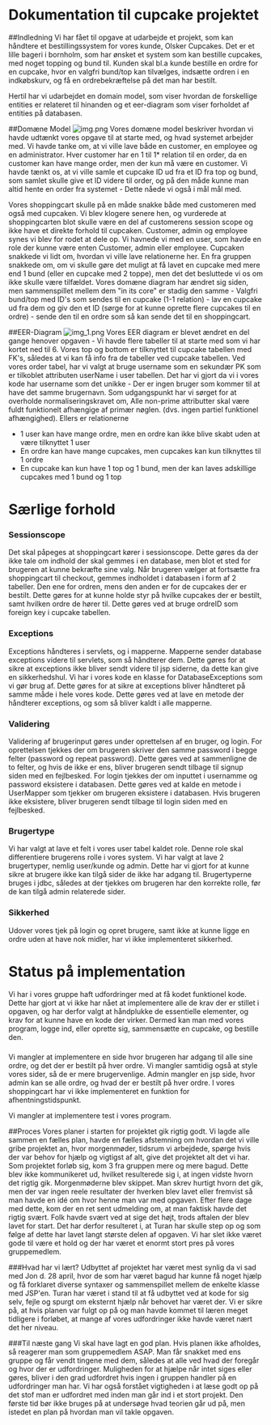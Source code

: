 # Dokumentation til cupcake projektet

##Indledning
Vi har fået til opgave at udarbejde et projekt, som kan håndtere et bestillingssystem for vores kunde, Olsker Cupcakes.
Det er et lille bageri i bornholm, som har ønsket et system som kan bestille cupcakes, med noget topping
og bund til. Kunden skal bl.a kunde bestille en ordre for en cupcake, hvor en valgfri bund/top kan tilvælges,
indsætte ordren i en indkøbskurv, og få en ordrebekræftelse på det man har bestilt.

Hertil har vi udarbejdet en domain model, som viser hvordan de forskellige entities er relateret til hinanden og et 
eer-diagram som viser forholdet af entities på databasen.

##Domæne Model
![img.png](img.png)
Vores domæne model beskriver hvordan vi havde udtænkt vores opgave til at starte med, og hvad systemet arbejder med.
Vi havde tanke om, at vi ville lave både en customer, en employee og en administrator. Hver customer har en 1 til 1* relation
til en order, da en customer kan have mange order, men der kun må være en customer. Vi havde tænkt os, at vi ville samle et 
cupcake ID ud fra et ID fra top og bund, som samlet skulle give et ID videre til order, og på den måde kunne man altid hente
en order fra systemet - Dette nåede vi også i mål mål med.

Vores shoppingcart skulle på en måde snakke både med customeren med også med cupcaken. Vi blev klogere senere hen, og vurderede
at shoppingcarten blot skulle være en del af customerens session scope og ikke have et direkte forhold til cupcaken.
Customer, admin og employee synes vi blev for rodet at dele op. Vi havnede vi med en user, som havde en role der kunne være
enten Customer, admin eller employee. Cupcaken snakkede vi lidt om, hvordan vi ville lave relationerne her. En fra gruppen 
snakkede om, om vi skulle gøre det muligt at få lavet en cupcake med mere end 1 bund (eller en cupcake med 2 toppe), men det
det besluttede vi os om ikke skulle være tilfældet. Vores domæne diagram har ændret sig siden, men sammenspillet mellem dem 
"in its core" er stadig den samme - Valgfri bund/top med ID's som sendes til en cupcake (1-1 relation) - lav en cupcake ud 
fra dem og giv den et ID (sørge for at kunne oprette flere cupcakes til en ordre) - sende den til en ordre som så kan sende det
til en shoppingcart.

##EER-Diagram
![img_1.png](img_1.png)
Vores EER diagram er blevet ændret en del gange henover opgaven - Vi havde flere tabeller til at starte med som vi har kortet ned til 6.
Vores top og bottom er tilknyttet til cupcake tabellen med FK's, således at vi kan få info fra de tabeller ved cupcake tabellen.
Ved vores order tabel, har vi valgt at bruge username som en sekundær PK som er tilkoblet attributen userName i user tabellen.
Det har vi gjort da vi i vores kode har username som det unikke - Der er ingen bruger som kommer til at have det samme brugernavn.
Som udgangspunkt har vi sørget for at overholde normaliseringskravet om, Alle non-prime attributter skal være fuldt funktionelt 
afhængige af primær nøglen. (dvs. ingen partiel funktionel afhængighed). Ellers er relationerne
- 1 user kan have mange ordre, men en ordre kan ikke blive skabt uden at være tilknyttet 1 user
- En ordre kan have mange cupcakes, men cupcakes kan kun tilknyttes til 1 ordre
- En cupcake kan kun have 1 top og 1 bund, men der kan laves adskillige cupcakes med 1 bund og 1 top



# Særlige forhold

### Sessionscope

Det skal påpeges at shoppingcart kører i sessionscope. Dette gøres da der ikke tale om indhold der skal gemmes i en database, men blot et sted for brugeren at kunne bekræfte sine valg.
Når brugeren vælger at fortsætte fra shoppingcart til checkout, gemmes indholdet i databasen i form af 2 tabeller. Den ene for ordren, mens den anden er for de cupcakes der er bestilt. Dette gøres for at kunne holde styr på hvilke cupcakes der er bestilt, samt hvilken ordre de hører til. Dette gøres ved at bruge ordreID som foreign key i cupcake tabellen.

### Exceptions

Exceptions håndteres i servlets, og i mapperne. Mapperne sender database exceptions videre til servlets, som så håndterer dem. Dette gøres for at sikre at exceptions ikke bliver sendt videre til jsp siderne, da dette kan give en sikkerhedshul.
Vi har i vores kode en klasse for DatabaseExceptions som vi gør brug af. Dette gøres for at sikre at exceptions bliver håndteret på samme måde i hele vores kode. Dette gøres ved at lave en metode der håndterer exceptions, og som så bliver kaldt i alle mapperne. 

### Validering

Validering af brugerinput gøres under oprettelsen af en bruger, og login.
For oprettelsen tjekkes der om brugeren skriver den samme password i begge felter (password og repeat password). Dette gøres ved at sammenligne de to felter, og hvis de ikke er ens, bliver brugeren sendt tilbage til signup siden med en fejlbesked.
For login tjekkes der om inputtet i usernamme og password eksistere i databasen. Dette gøres ved at kalde en metode i UserMapper som tjekker om brugeren eksistere i databasen. Hvis brugeren ikke eksistere, bliver brugeren sendt tilbage til login siden med en fejlbesked.

### Brugertype

Vi har valgt at lave et felt i vores user tabel kaldet role. 
Denne role skal differentiere brugerens rolle i vores system.
Vi har valgt at lave 2 brugertyper, nemlig user/kunde og admin.
Dette har vi gjort for at kunne sikre at brugere ikke kan tilgå sider de ikke har adgang til.
Brugertyperne bruges i jdbc, således at der tjekkes om brugeren har den korrekte rolle, før de kan tilgå admin relaterede sider.


### Sikkerhed
Udover vores tjek på login og opret brugere, samt ikke at kunne ligge en ordre uden at have nok midler, har vi ikke implementeret sikkerhed. 


# Status på implementation
Vi har i vores gruppe haft udfordringer med at få kodet funktionel kode. 
Dette har gjort at vi ikke har nået at implementere alle de krav der er stillet i opgaven, og har derfor valgt at håndplukke de essentielle elementer, og krav for at kunne have en kode der virker.
Dermed kan man med vores program, logge ind, eller oprette sig, sammensætte en cupcake, og bestille den.

###
Vi mangler at implementere en side hvor brugeren har adgang til alle sine ordre, og det der er bestilt på hver ordre. 
Vi mangler samtidig også at style vores sider, så de er mere brugervenlige.
Admin mangler en jsp side, hvor admin kan se alle ordre, og hvad der er bestilt på hver ordre.
I vores shoppingcart har vi ikke implementeret en funktion for afhentningstidspunkt.

Vi mangler at implementere test i vores program.



##Proces
Vores planer i starten for projektet gik rigtig godt. Vi lagde alle sammen en fælles plan, havde en fælles afstemning om hvordan det
vi ville gribe projektet an, hvor morgenmøder, tidsrum vi arbejdede, spørge hvis der var behov for hjælp og vigtigst af alt, give
det projektet alt det vi har. Som projektet forløb sig, kom 3 fra gruppen mere og mere bagud. Dette blev ikke kommunikeret ud, hvilket
resulterede sig i, at ingen vidste hvorn det rigtig gik. Morgenmøderne blev skippet. Man skrev hurtigt hvorn det gik, men der var ingen
reele resultater der hverken blev lavet eller fremvist så man havde en idé om hvor henne man var med opgaven.
Efter flere dage med dette, kom der en ret sent udmelding om, at man faktisk havde det rigtig svært. Folk havde svært ved at sige
det højt, trods aftalen der blev lavet for start. Det har derfor resulteret i, at Turan har skulle step op og som følge af dette
har lavet langt største delen af opgaven. Vi har slet ikke været gode til være et hold og der har været et enormt stort pres på vores 
gruppemedlem. 
 
###Hvad har vi lært?
Udbyttet af projektet har været mest synlig da vi sad med Jon d. 28 april, hvor de som har været bagud har kunne få noget hjælp og
få forklaret diverse syntaxer og sammenspillet mellem de enkelte klasse med JSP'en.
Turan har været i stand til at få udbyttet ved at kode for sig selv, fejle og spurgt om eksternt hjælp når behovet har været der. 
Vi er sikre på, at hvis planen var fulgt op på og man havde kommet til læren meget tidligere i forløbet, at mange af vores udfordringer
ikke havde været nært det her niveau.

###Til næste gang
Vi skal have lagt en god plan. Hvis planen ikke afholdes, så reagerer man som gruppemedlem ASAP. Man får snakket med ens gruppe og får
vendt tingene med dem, således at alle ved hvad der foregår og hvor der er udfordringer. Muligheden for at hjælpe når intet siges eller gøres,
bliver i den grad udfordret hvis ingen i gruppen handler på en udfordringer man har.
Vi har også forstået vigtigheden i at læse godt op på det stof man er udfordret med inden man går ind i et stort projekt. Den første tid 
bør ikke bruges på at undersøge hvad teorien går ud på, men istedet en plan på hvordan man vil takle opgaven.
